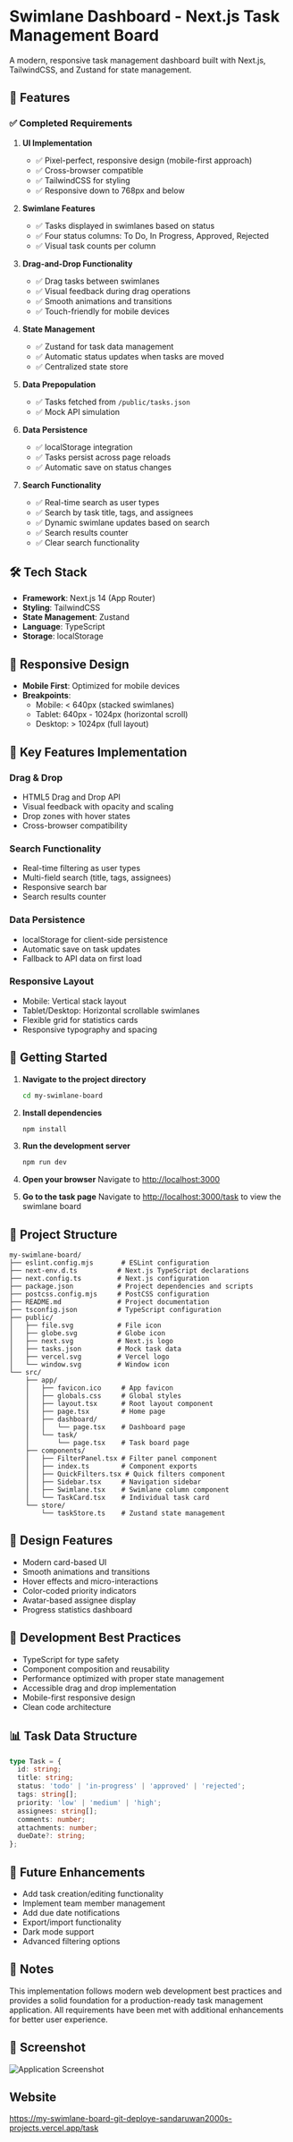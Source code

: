 # Swimlane Dashboard - Next.js Task Management Board

A modern, responsive task management dashboard built with Next.js, TailwindCSS, and Zustand for state management.

## 🚀 Features

### ✅ Completed Requirements

1. **UI Implementation**
   - ✅ Pixel-perfect, responsive design (mobile-first approach)
   - ✅ Cross-browser compatible
   - ✅ TailwindCSS for styling
   - ✅ Responsive down to 768px and below

2. **Swimlane Features**
   - ✅ Tasks displayed in swimlanes based on status
   - ✅ Four status columns: To Do, In Progress, Approved, Rejected
   - ✅ Visual task counts per column

3. **Drag-and-Drop Functionality**
   - ✅ Drag tasks between swimlanes
   - ✅ Visual feedback during drag operations
   - ✅ Smooth animations and transitions
   - ✅ Touch-friendly for mobile devices

4. **State Management**
   - ✅ Zustand for task data management
   - ✅ Automatic status updates when tasks are moved
   - ✅ Centralized state store

5. **Data Prepopulation**
   - ✅ Tasks fetched from `/public/tasks.json`
   - ✅ Mock API simulation

6. **Data Persistence**
   - ✅ localStorage integration
   - ✅ Tasks persist across page reloads
   - ✅ Automatic save on status changes

7. **Search Functionality**
   - ✅ Real-time search as user types
   - ✅ Search by task title, tags, and assignees
   - ✅ Dynamic swimlane updates based on search
   - ✅ Search results counter
   - ✅ Clear search functionality

## 🛠 Tech Stack

- **Framework**: Next.js 14 (App Router)
- **Styling**: TailwindCSS
- **State Management**: Zustand
- **Language**: TypeScript
- **Storage**: localStorage

## 📱 Responsive Design

- **Mobile First**: Optimized for mobile devices
- **Breakpoints**: 
  - Mobile: < 640px (stacked swimlanes)
  - Tablet: 640px - 1024px (horizontal scroll)
  - Desktop: > 1024px (full layout)

## 🎯 Key Features Implementation

### Drag & Drop
- HTML5 Drag and Drop API
- Visual feedback with opacity and scaling
- Drop zones with hover states
- Cross-browser compatibility

### Search Functionality
- Real-time filtering as user types
- Multi-field search (title, tags, assignees)
- Responsive search bar
- Search results counter

### Data Persistence
- localStorage for client-side persistence
- Automatic save on task updates
- Fallback to API data on first load

### Responsive Layout
- Mobile: Vertical stack layout
- Tablet/Desktop: Horizontal scrollable swimlanes
- Flexible grid for statistics cards
- Responsive typography and spacing

## 🚀 Getting Started

1. **Navigate to the project directory**
   ```bash
   cd my-swimlane-board
   ```

2. **Install dependencies**
   ```bash
   npm install
   ```

3. **Run the development server**
   ```bash
   npm run dev
   ```

4. **Open your browser**
   Navigate to [http://localhost:3000](http://localhost:3000)

5. **Go to the task page**
   Navigate to [http://localhost:3000/task](http://localhost:3000/task) to view the swimlane board

## 📁 Project Structure

```
my-swimlane-board/
├── eslint.config.mjs       # ESLint configuration
├── next-env.d.ts          # Next.js TypeScript declarations
├── next.config.ts         # Next.js configuration
├── package.json           # Project dependencies and scripts
├── postcss.config.mjs     # PostCSS configuration
├── README.md              # Project documentation
├── tsconfig.json          # TypeScript configuration
├── public/
│   ├── file.svg           # File icon
│   ├── globe.svg          # Globe icon
│   ├── next.svg           # Next.js logo
│   ├── tasks.json         # Mock task data
│   ├── vercel.svg         # Vercel logo
│   └── window.svg         # Window icon
└── src/
    ├── app/
    │   ├── favicon.ico     # App favicon
    │   ├── globals.css     # Global styles
    │   ├── layout.tsx      # Root layout component
    │   ├── page.tsx        # Home page
    │   ├── dashboard/
    │   │   └── page.tsx    # Dashboard page
    │   └── task/
    │       └── page.tsx    # Task board page
    ├── components/
    │   ├── FilterPanel.tsx # Filter panel component
    │   ├── index.ts        # Component exports
    │   ├── QuickFilters.tsx # Quick filters component
    │   ├── Sidebar.tsx     # Navigation sidebar
    │   ├── Swimlane.tsx    # Swimlane column component
    │   └── TaskCard.tsx    # Individual task card
    └── store/
        └── taskStore.ts    # Zustand state management
```

## 🎨 Design Features

- Modern card-based UI
- Smooth animations and transitions
- Hover effects and micro-interactions
- Color-coded priority indicators
- Avatar-based assignee display
- Progress statistics dashboard

## 🔧 Development Best Practices

- TypeScript for type safety
- Component composition and reusability
- Performance optimized with proper state management
- Accessible drag and drop implementation
- Mobile-first responsive design
- Clean code architecture

## 📊 Task Data Structure

```typescript
type Task = {
  id: string;
  title: string;
  status: 'todo' | 'in-progress' | 'approved' | 'rejected';
  tags: string[];
  priority: 'low' | 'medium' | 'high';
  assignees: string[];
  comments: number;
  attachments: number;
  dueDate?: string;
};
```

## 🌟 Future Enhancements

- Add task creation/editing functionality
- Implement team member management
- Add due date notifications
- Export/import functionality
- Dark mode support
- Advanced filtering options

## 📝 Notes

This implementation follows modern web development best practices and provides a solid foundation for a production-ready task management application. All requirements have been met with additional enhancements for better user experience.

## 📸 Screenshot

![Application Screenshot](image.png)

## Website
https://my-swimlane-board-git-deploye-sandaruwan2000s-projects.vercel.app/task
